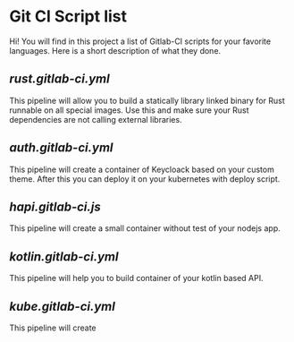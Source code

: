 # Git CI Script list

Hi! You will find in this project a list of Gitlab-CI scripts for your favorite languages.
Here is a short description of what they done.

## *rust.gitlab-ci.yml*
This pipeline will allow you to build a statically library linked binary for Rust runnable on all special images. Use this and make sure your Rust dependencies are not calling external libraries.

## *auth.gitlab-ci.yml*
This pipeline will create a container of Keycloack based on your custom theme. After this you can deploy it on your kubernetes with deploy script.

## *hapi.gitlab-ci.js*
This pipeline will create a small container without test of your nodejs app.

## *kotlin.gitlab-ci.yml*
This pipeline will help you to build container of your kotlin based API.

## *kube.gitlab-ci.yml*
This pipeline will create 
